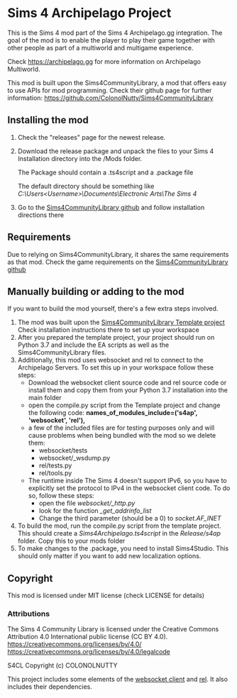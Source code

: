 # Sims 4 Archipelago Project
This is the Sims 4 mod part of the Sims 4 Archipelago.gg integration. The goal of the mod is to enable the 
player to play their game together with other people as part of a multiworld and multigame experience. 

Check https://archipelago.gg for more information on Archipelago Multiworld. 

This mod is built upon the Sims4CommunityLibrary, a mod that offers easy to use APIs for mod programming. Check 
their github page for further information:
https://github.com/ColonolNutty/Sims4CommunityLibrary

## Installing the mod

1. Check the "releases" page for the newest release. 
2. Download the release package and unpack the files to your Sims 4 Installation directory into
the /Mods folder.

   The Package should contain a .ts4script and a .package file   

   The default directory should be something like _C:\Users\<Username>\Documents\Electronic Arts\The Sims 4_
3. Go to the [Sims4CommunityLibrary github](https://github.com/ColonolNutty/Sims4CommunityLibrary) and follow 
installation directions there

## Requirements
Due to relying on Sims4CommunityLibrary, it shares the same requirements as that mod. Check the game requirements
on the [Sims4CommunityLibrary github](https://github.com/ColonolNutty/Sims4CommunityLibrary)

## Manually building or adding to the mod
If you want to build the mod yourself, there's a few extra steps involved.
1. The mod was built upon the [Sims4CommunityLibrary Template project](https://github.com/ColonolNutty/s4cl-template-project)
Check installation instructions there to set up your workspace 
2. After you prepared the template project, your project should run on Python 3.7 and include the EA scripts as well as 
the Sims4CommunityLibrary files.
3. Additionally, this mod uses websocket and rel to connect to the Archipelago Servers. To set this up in
your workspace follow these steps:
   * Download the websocket client source code and rel source code or install them and copy them from your Python 3.7 
     installation into the main folder
   * open the compile.py script from the Template project and change the following code:
     **names_of_modules_include=('s4ap', 'websocket', 'rel'),**
   * a few of the included files are for testing purposes only and will cause problems when being bundled with the mod so 
     we delete them: 
     * websocket/tests
     * websocket/_wsdump.py
     * rel/tests.py
     * rel/tools.py
   * The runtime inside The Sims 4 doesn't support IPv6, so you have to explicitly
     set the protocol to IPv4 in the websocket client code. To do so, follow these steps:
     * open the file *websocket/_http.py*
     * look for the function *_get_addrinfo_list*
     * Change the third parameter (should be a 0) to *socket.AF_INET* 
4. To build the mod, run the compile.py script from the template project. This should create a *Sims4Archipelago.ts4script*
   in the *Release/s4ap* folder. Copy this to your mods folder
5. To make changes to the .package, you need to install Sims4Studio. This should only matter if you want to add new
   localization options.

## Copyright

This mod is licensed under MIT license (check LICENSE for details)

### Attributions
The Sims 4 Community Library is licensed under the Creative Commons Attribution 4.0 International public license (CC BY 4.0). https://creativecommons.org/licenses/by/4.0/ https://creativecommons.org/licenses/by/4.0/legalcode

S4CL Copyright (c) COLONOLNUTTY

This project includes some elements of the [websocket client](https://github.com/websocket-client/websocket-client/tree/master) and [rel](https://github.com/bubbleboy14/registeredeventlistener). It also includes their dependencies.
